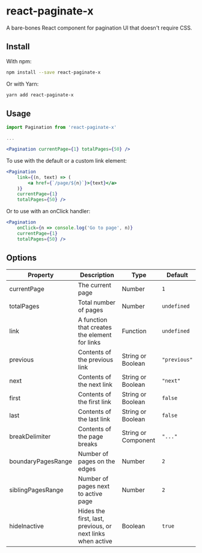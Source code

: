# react-paginate-x

A bare-bones React component for pagination UI that doesn't require CSS.

## Install

With npm:

```bash
npm install --save react-paginate-x
```

Or with Yarn:

```bash
yarn add react-paginate-x
```

## Usage

```jsx
import Pagination from 'react-paginate-x'

...

<Pagination currentPage={1} totalPages={50} />
```

To use with the default or a custom link element:

```jsx
<Pagination
	link={(n, text) => (
		<a href={`/page/${n}`}>{text}</a>
	)}
	currentPage={1}
	totalPages={50} />
```

Or to use with an onClick handler:

```jsx
<Pagination
	onClick={n => console.log('Go to page', n)}
	currentPage={1}
	totalPages={50} />
```

## Options

Property | Description | Type | Default
--- | --- | --- | ---
currentPage | The current page | Number | `1`
totalPages | Total number of pages | Number | `undefined`
link | A function that creates the element for links | Function | `undefined`
previous | Contents of the previous link | String or Boolean | `"previous"`
next | Contents of the next link | String or Boolean | `"next"`
first | Contents of the first link | String or Boolean | `false`
last | Contents of the last link | String or Boolean | `false`
breakDelimiter | Contents of the page breaks | String or Component | `"..."`
boundaryPagesRange | Number of pages on the edges | Number | `2`
siblingPagesRange | Number of pages next to active page | Number | `2`
hideInactive | Hides the first, last, previous, or next links when active | Boolean | `true`